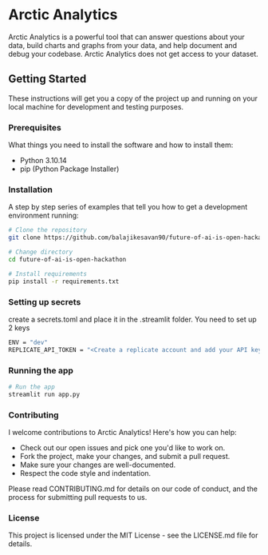 # Arctic Analytics

Arctic Analytics is a powerful tool that can answer questions about your data, build charts and graphs from your data, and help document and debug your codebase. Arctic Analytics does not get access to your dataset.

## Getting Started

These instructions will get you a copy of the project up and running on your local machine for development and testing purposes.

### Prerequisites

What things you need to install the software and how to install them:

- Python 3.10.14
- pip (Python Package Installer)

### Installation

A step by step series of examples that tell you how to get a development environment running:

```bash
# Clone the repository
git clone https://github.com/balajikesavan90/future-of-ai-is-open-hackathon.git

# Change directory
cd future-of-ai-is-open-hackathon

# Install requirements
pip install -r requirements.txt
```

### Setting up secrets

create a secrets.toml and place it in the .streamlit folder. You need to set up 2 keys

```bash
ENV = "dev"
REPLICATE_API_TOKEN = "<Create a replicate account and add your API key here.>"
```


### Running the app

```bash
# Run the app
streamlit run app.py
```

### Contributing

I welcome contributions to Arctic Analytics! Here's how you can help:

- Check out our open issues and pick one you'd like to work on.
- Fork the project, make your changes, and submit a pull request.
- Make sure your changes are well-documented.
- Respect the code style and indentation.

Please read CONTRIBUTING.md for details on our code of conduct, and the process for submitting pull requests to us.

### License
This project is licensed under the MIT License - see the LICENSE.md file for details.